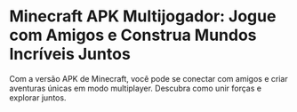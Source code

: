 # Minecraft APK Multijogador: Jogue com Amigos e Construa Mundos Incríveis Juntos

Com a versão APK de Minecraft, você pode se conectar com amigos e criar aventuras únicas em modo multiplayer. Descubra como unir forças e explorar juntos.

